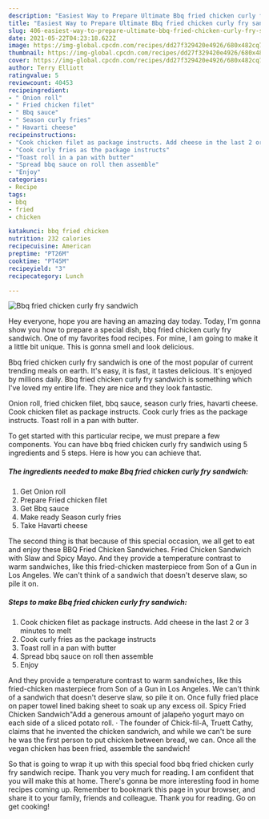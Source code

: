 ```yaml
---
description: "Easiest Way to Prepare Ultimate Bbq fried chicken curly fry sandwich"
title: "Easiest Way to Prepare Ultimate Bbq fried chicken curly fry sandwich"
slug: 406-easiest-way-to-prepare-ultimate-bbq-fried-chicken-curly-fry-sandwich
date: 2021-05-22T04:23:18.622Z
image: https://img-global.cpcdn.com/recipes/dd27f329420e4926/680x482cq70/bbq-fried-chicken-curly-fry-sandwich-recipe-main-photo.jpg
thumbnail: https://img-global.cpcdn.com/recipes/dd27f329420e4926/680x482cq70/bbq-fried-chicken-curly-fry-sandwich-recipe-main-photo.jpg
cover: https://img-global.cpcdn.com/recipes/dd27f329420e4926/680x482cq70/bbq-fried-chicken-curly-fry-sandwich-recipe-main-photo.jpg
author: Terry Elliott
ratingvalue: 5
reviewcount: 40453
recipeingredient:
- " Onion roll"
- " Fried chicken filet"
- " Bbq sauce"
- " Season curly fries"
- " Havarti cheese"
recipeinstructions:
- "Cook chicken filet as package instructs. Add cheese in the last 2 or 3 minutes to melt"
- "Cook curly fries as the package instructs"
- "Toast roll in a pan with butter"
- "Spread bbq sauce on roll then assemble"
- "Enjoy"
categories:
- Recipe
tags:
- bbq
- fried
- chicken

katakunci: bbq fried chicken 
nutrition: 232 calories
recipecuisine: American
preptime: "PT26M"
cooktime: "PT45M"
recipeyield: "3"
recipecategory: Lunch

---
```



![Bbq fried chicken curly fry sandwich](https://img-global.cpcdn.com/recipes/dd27f329420e4926/680x482cq70/bbq-fried-chicken-curly-fry-sandwich-recipe-main-photo.jpg)

Hey everyone, hope you are having an amazing day today. Today, I'm gonna show you how to prepare a special dish, bbq fried chicken curly fry sandwich. One of my favorites food recipes. For mine, I am going to make it a little bit unique. This is gonna smell and look delicious.

Bbq fried chicken curly fry sandwich is one of the most popular of current trending meals on earth. It's easy, it is fast, it tastes delicious. It's enjoyed by millions daily. Bbq fried chicken curly fry sandwich is something which I've loved my entire life. They are nice and they look fantastic.

Onion roll, fried chicken filet, bbq sauce, season curly fries, havarti cheese. Cook chicken filet as package instructs. Cook curly fries as the package instructs. Toast roll in a pan with butter.


To get started with this particular recipe, we must prepare a few components. You can have bbq fried chicken curly fry sandwich using 5 ingredients and 5 steps. Here is how you can achieve that.

<!--inarticleads1-->

##### The ingredients needed to make Bbq fried chicken curly fry sandwich:

1. Get  Onion roll
1. Prepare  Fried chicken filet
1. Get  Bbq sauce
1. Make ready  Season curly fries
1. Take  Havarti cheese


The second thing is that because of this special occasion, we all get to eat and enjoy these BBQ Fried Chicken Sandwiches. Fried Chicken Sandwich with Slaw and Spicy Mayo. And they provide a temperature contrast to warm sandwiches, like this fried-chicken masterpiece from Son of a Gun in Los Angeles. We can&#39;t think of a sandwich that doesn&#39;t deserve slaw, so pile it on. 

<!--inarticleads2-->

##### Steps to make Bbq fried chicken curly fry sandwich:

1. Cook chicken filet as package instructs. Add cheese in the last 2 or 3 minutes to melt
1. Cook curly fries as the package instructs
1. Toast roll in a pan with butter
1. Spread bbq sauce on roll then assemble
1. Enjoy


And they provide a temperature contrast to warm sandwiches, like this fried-chicken masterpiece from Son of a Gun in Los Angeles. We can&#39;t think of a sandwich that doesn&#39;t deserve slaw, so pile it on. Once fully fried place on paper towel lined baking sheet to soak up any excess oil. Spicy Fried Chicken Sandwich&#34;Add a generous amount of jalapeño yogurt mayo on each side of a sliced potato roll. · The founder of Chick-fil-A, Truett Cathy, claims that he invented the chicken sandwich, and while we can&#39;t be sure he was the first person to put chicken between bread, we can. Once all the vegan chicken has been fried, assemble the sandwich! 

So that is going to wrap it up with this special food bbq fried chicken curly fry sandwich recipe. Thank you very much for reading. I am confident that you will make this at home. There's gonna be more interesting food in home recipes coming up. Remember to bookmark this page in your browser, and share it to your family, friends and colleague. Thank you for reading. Go on get cooking!
